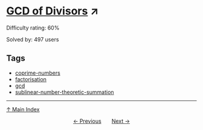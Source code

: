 # [GCD of Divisors](https://projecteuler.net/problem=530) ↗️

Difficulty rating: 60%

Solved by: 497 users
## Tags

- [coprime-numbers](../tags/coprime-numbers.md)
- [factorisation](../tags/factorisation.md)
- [gcd](../tags/gcd.md)
- [sublinear-number-theoretic-summation](../tags/sublinear-number-theoretic-summation.md)



---

[↑ Main Index](../README.md)


<div align=center><a href='529.md'>← Previous</a> &nbsp;&nbsp; &nbsp;&nbsp;  <a href='531.md'>Next →</a></div>
